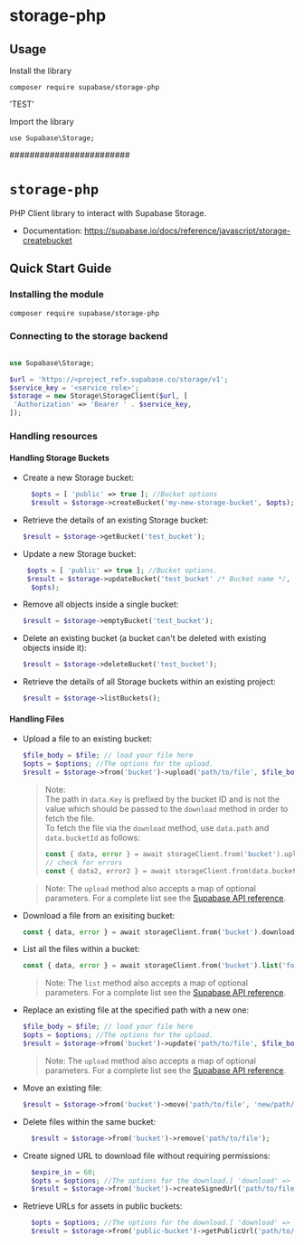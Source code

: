 # storage-php
## Usage
Install the library

`composer require supabase/storage-php`

'TEST'

Import the library

`use Supabase\Storage;`

########################
# `storage-php`

PHP Client library to interact with Supabase Storage.

- Documentation: https://supabase.io/docs/reference/javascript/storage-createbucket

## Quick Start Guide

### Installing the module

```bash
composer require supabase/storage-php
```

### Connecting to the storage backend

```php

use Supabase\Storage;

$url = 'https://<project_ref>.supabase.co/storage/v1';
$service_key = '<service_role>';
$storage = new Storage\StorageClient($url, [
 'Authorization' => 'Bearer ' . $service_key,
]);
```

### Handling resources

#### Handling Storage Buckets

- Create a new Storage bucket:

  ```php
    $opts = [ 'public' => true ]; //Bucket options
    $result = $storage->createBucket('my-new-storage-bucket', $opts);
  ```

- Retrieve the details of an existing Storage bucket:

  ```php
  $result = $storage->getBucket('test_bucket');
  ```

- Update a new Storage bucket:

  ```php
   $opts = [ 'public' => true ]; //Bucket options.
   $result = $storage->updateBucket('test_bucket' /* Bucket name */,
    $opts);
  ```

- Remove all objects inside a single bucket:

  ```php
  $result = $storage->emptyBucket('test_bucket');
  ```

- Delete an existing bucket (a bucket can't be deleted with existing objects inside it):

  ```php
  $result = $storage->deleteBucket('test_bucket');
  ```

- Retrieve the details of all Storage buckets within an existing project:

  ```php
  $result = $storage->listBuckets();
  ```

#### Handling Files

- Upload a file to an existing bucket:

  ```php
  $file_body = $file; // load your file here
  $opts = $options; //The options for the upload.
  $result = $storage->from('bucket')->upload('path/to/file', $file_body, $opts)
  ```

  > Note:  
  > The path in `data.Key` is prefixed by the bucket ID and is not the value which should be passed to the `download` method in order to fetch the file.  
  > To fetch the file via the `download` method, use `data.path` and `data.bucketId` as follows:
  >
  > ```php
  > const { data, error } = await storageClient.from('bucket').upload('/folder/file.txt', fileBody)
  > // check for errors
  > const { data2, error2 } = await storageClient.from(data.bucketId).download(data.path)
  > ```

  > Note: The `upload` method also accepts a map of optional parameters. For a complete list see the [Supabase API reference](https://supabase.com/docs/reference/javascript/storage-from-upload).

- Download a file from an exisiting bucket:

  ```php
  const { data, error } = await storageClient.from('bucket').download('path/to/file')
  ```

- List all the files within a bucket:

  ```php
  const { data, error } = await storageClient.from('bucket').list('folder')
  ```

  > Note: The `list` method also accepts a map of optional parameters. For a complete list see the [Supabase API reference](https://supabase.com/docs/reference/javascript/storage-from-list).

- Replace an existing file at the specified path with a new one:

  ```php
  $file_body = $file; // load your file here
  $opts = $options; //The options for the upload.
  $result = $storage->from('bucket')->update('path/to/file', $file_body, $opts);
  ```

  > Note: The `upload` method also accepts a map of optional parameters. For a complete list see the [Supabase API reference](https://supabase.com/docs/reference/javascript/storage-from-upload).

- Move an existing file:

  ```php
  $result = $storage->from('bucket')->move('path/to/file', 'new/path/to/file');
  ```

- Delete files within the same bucket:

  ```php
    $result = $storage->from('bucket')->remove('path/to/file');
  ```

- Create signed URL to download file without requiring permissions:

  ```php
    $expire_in = 60;
    $opts = $options; //The options for the download.[ 'download' => TRUE ]
    $result = $storage->from('bucket')->createSignedUrl('path/to/file', $expire_in, $opts);
  ```

- Retrieve URLs for assets in public buckets:

  ```php
    $opts = $options; //The options for the download.[ 'download' => TRUE ]
    $result = $storage->from('public-bucket')->getPublicUrl('path/to/file', $opts);
  ```



